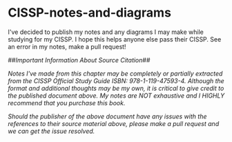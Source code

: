 # CISSP-notes-and-diagrams
I've decided to publish my notes and any diagrams I may make while studying for my CISSP. I hope this helps anyone else pass their CISSP. See an error in my notes, make a pull request!

##*Important Information About Source Citation*##

*Notes I've made from this chapter may be completely or partially extracted from the CISSP Official Study Guide ISBN: 978-1-119-47593-4. Although the format and additional thoughts may be my own, it is critical to give credit to the published document above. My notes are NOT exhaustive and I HIGHLY recommend that you purchase this book.*

*Should the publisher of the above document have any issues with the references to their source material above, please make a pull request and we can get the issue resolved.*
